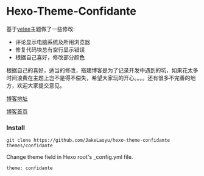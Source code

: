 # Hexo-Theme-Confidante

基于[yelee](https://github.com/MOxFIVE/hexo-theme-yelee)主题做了一些修改:

* 评论显示电脑系统及所用浏览器
* 修复代码块总有空行显示错误
* 根据自己喜好，修改部分颜色

根据自己的喜好，适当的修改，搭建博客是为了记录开发中遇到的坑，如果花太多时间浪费在主题上岂不是得不偿失，希望大家玩的开心。。。。还有很多不完善的地方，欢迎大家提交意见。


[博客地址](http://i.jakeyu.top)

[博客首页](http://i.jakeyu.top/Home)

### Install
```
git clone https://github.com/JakeLaoyu/hexo-theme-confidante themes/confidante
```

Change theme field in Hexo root's _config.yml file. 

```
theme: confidante
```
